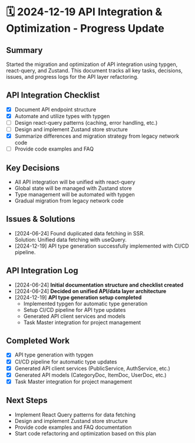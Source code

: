 # 🗓️ 2024-12-19 API Integration & Optimization - Progress Update

## Summary

Started the migration and optimization of API integration using typgen, react-query, and Zustand. This document tracks all key tasks, decisions, issues, and progress logs for the API layer refactoring.

## API Integration Checklist

- [x] Document API endpoint structure
- [x] Automate and utilize types with typgen
- [ ] Design react-query patterns (caching, error handling, etc.)
- [ ] Design and implement Zustand store structure
- [x] Summarize differences and migration strategy from legacy network code
- [ ] Provide code examples and FAQ

## Key Decisions

- All API integration will be unified with react-query
- Global state will be managed with Zustand store
- Type management will be automated with typgen
- Gradual migration from legacy network code

## Issues & Solutions

- [2024-06-24] Found duplicated data fetching in SSR.  
  Solution: Unified data fetching with useQuery.
- [2024-12-19] API type generation successfully implemented with CI/CD pipeline.

## API Integration Log

- [2024-06-24] **Initial documentation structure and checklist created**
- [2024-06-24] **Decided on unified API/data layer architecture**
- [2024-12-19] **API type generation setup completed**
  - Implemented typgen for automatic type generation
  - Setup CI/CD pipeline for API type updates
  - Generated API client services and models
  - Task Master integration for project management

## Completed Work

- [x] API type generation with typgen
- [x] CI/CD pipeline for automatic type updates
- [x] Generated API client services (PublicService, AuthService, etc.)
- [x] Generated API models (CategoryDoc, ItemDoc, UserDoc, etc.)
- [x] Task Master integration for project management

## Next Steps

- Implement React Query patterns for data fetching
- Design and implement Zustand store structure
- Provide code examples and FAQ documentation
- Start code refactoring and optimization based on this plan
